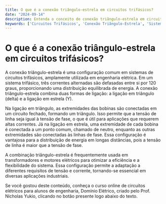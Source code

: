 ```yaml
---
title: O que é a conexão triângulo-estrela em circuitos trifásicos?
date: "2024-09-14"
description: Entenda o conceito de conexão triângulo-estrela em circuitos trifásicos e sua importância em sistemas elétricos.
keywords: ['Circuitos Trifásicos', 'Conexão Triângulo-Estrela', 'Sistemas Elétricos', 'Engenharia Elétrica']
---
```


# O que é a conexão triângulo-estrela em circuitos trifásicos?

A conexão triângulo-estrela é uma configuração comum em sistemas de circuitos trifásicos, amplamente utilizada em engenharia elétrica. Em um sistema trifásico, três correntes alternadas são defasadas entre si por 120 graus, proporcionando uma distribuição equilibrada de energia. A conexão triângulo-estrela combina duas formas de ligação: a ligação em triângulo (delta) e a ligação em estrela (Y).

Na ligação em triângulo, as extremidades das bobinas são conectadas em um circuito fechado, formando um triângulo. Isso permite que a tensão de linha seja igual à tensão de fase, o que é útil para aplicações que requerem altas correntes. Já na ligação em estrela, uma extremidade de cada bobina é conectada a um ponto comum, chamado de neutro, enquanto as outras extremidades são conectadas às linhas de fase. Essa configuração é vantajosa para a distribuição de energia em longas distâncias, pois a tensão de linha é maior que a tensão de fase.

A combinação triângulo-estrela é frequentemente usada em transformadores e motores elétricos para otimizar a eficiência e a flexibilidade do sistema. Essa configuração permite a adaptação a diferentes requisitos de tensão e corrente, tornando-se essencial em diversas aplicações industriais.

Se você gostou deste conteúdo, conheça o curso online de circuitos elétricos para alunos de engenharia, Domínio Elétrico, criado pelo Prof. Nicholas Yukio, clicando no botão presente logo abaixo do texto.